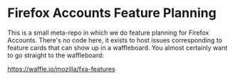 # Firefox Accounts Feature Planning

This is a small meta-repo in which we do feature planning
for Firefox Accounts.  There's no code here, it exists to
host issues corresponding to feature cards that can show up
in a waffleboard.  You almost certainly want to go straight
to the waffleboard:

  https://waffle.io/mozilla/fxa-features

